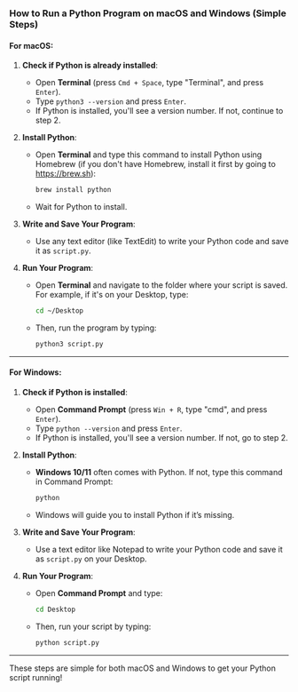 ### How to Run a Python Program on macOS and Windows (Simple Steps)

#### For macOS:
1. **Check if Python is already installed**:
   - Open **Terminal** (press `Cmd + Space`, type "Terminal", and press `Enter`).
   - Type `python3 --version` and press `Enter`.
   - If Python is installed, you'll see a version number. If not, continue to step 2.

2. **Install Python**:
   - Open **Terminal** and type this command to install Python using Homebrew (if you don't have Homebrew, install it first by going to https://brew.sh):
     ```bash
     brew install python
     ```
   - Wait for Python to install.

3. **Write and Save Your Program**:
   - Use any text editor (like TextEdit) to write your Python code and save it as `script.py`.

4. **Run Your Program**:
   - Open **Terminal** and navigate to the folder where your script is saved. For example, if it's on your Desktop, type:
     ```bash
     cd ~/Desktop
     ```
   - Then, run the program by typing:
     ```bash
     python3 script.py
     ```

---

#### For Windows:
1. **Check if Python is installed**:
   - Open **Command Prompt** (press `Win + R`, type "cmd", and press `Enter`).
   - Type `python --version` and press `Enter`.
   - If Python is installed, you'll see a version number. If not, go to step 2.

2. **Install Python**:
   - **Windows 10/11** often comes with Python. If not, type this command in Command Prompt:
     ```cmd
     python
     ```
   - Windows will guide you to install Python if it’s missing.

3. **Write and Save Your Program**:
   - Use a text editor like Notepad to write your Python code and save it as `script.py` on your Desktop.

4. **Run Your Program**:
   - Open **Command Prompt** and type:
     ```cmd
     cd Desktop
     ```
   - Then, run your script by typing:
     ```cmd
     python script.py
     ```

---

These steps are simple for both macOS and Windows to get your Python script running!
